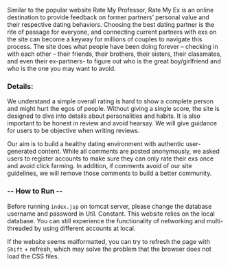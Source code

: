Similar to the popular website Rate My Professor, Rate My Ex is an online destination to provide feedback on former partners’ personal value and their respective dating behaviors. Choosing the best dating partner is the rite of passage for everyone, and connecting current partners with exs on the site can become a keyway for millions of couples to navigate this process. The site does what people have been doing forever – checking in with each other – their friends, their brothers, their sisters, their classmates, and even their ex-partners- to figure out who is the great boy/girlfriend and who is the one you may want to avoid.

### **Details:**

We understand a simple overall rating is hard to show a complete person and might hurt the egos of people. Without giving a single score, the site is designed to dive into details about personalities and habits. It is also important to be honest in review and avoid hearsay. We will give guidance for users to be objective when writing reviews.

Our aim is to build a healthy dating environment with authentic user-generated content. While all comments are posted anonymously, we asked users to register accounts to make sure they can only rate their exs once and avoid click farming. In addition, if comments avoid of our site guidelines, we will remove those comments to build a better community.

### **-- How to Run --**

Before running `index.jsp` on tomcat server, please change the database username and password in Util. Constant. This website relies on the local database.
You can still experience the functionality of networking and multi-threaded by using different accounts at local.

If the website seems malformatted, you can try to refresh the page with `Shift` + refresh, which may solve the problem that the browser does not load the CSS files.
